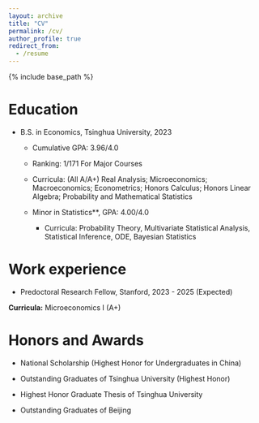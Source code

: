```yaml
---
layout: archive
title: "CV"
permalink: /cv/
author_profile: true
redirect_from:
  - /resume
---
```


{% include base_path %}

Education
======
* B.S. in Economics, Tsinghua University, 2023

  * Cumulative GPA: 3.96/4.0  

  * Ranking: 1/171 For Major Courses 

  * Curricula: (All A/A+) Real Analysis; Microeconomics; Macroeconomics; Econometrics; Honors Calculus; Honors Linear Algebra; Probability and Mathematical Statistics

  * Minor in Statistics**, GPA: 4.00/4.0  
    
    * Curricula: Probability Theory, Multivariate Statistical Analysis, Statistical Inference, ODE, Bayesian Statistics


Work experience
======
* Predoctoral Research Fellow, Stanford, 2023 - 2025 (Expected)

**Curricula:** Microeconomics I (A+)


Honors and Awards
======

* National Scholarship (Highest Honor for Undergraduates in China)

* Outstanding Graduates of Tsinghua University (Highest Honor)

* Highest Honor Graduate Thesis of Tsinghua University

* Outstanding Graduates of Beijing

